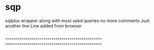 # sqp
sqlplus wrapper along with most used queries
no more comments
Just another line
Line added from browser
##
""""""""""""""""""""""""""""""""""""""""""""""""
""""""""""""""""""""""""""""""""""""""""""""""""

